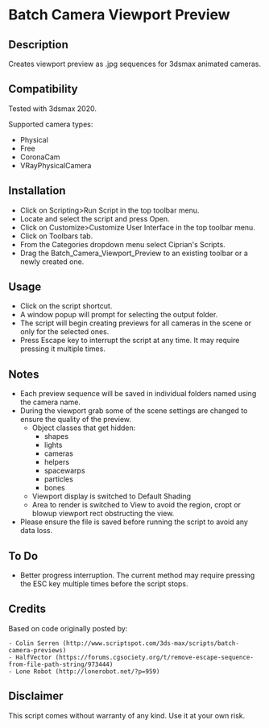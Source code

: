 # Batch Camera Viewport Preview

## Description

Creates viewport preview as .jpg sequences for 3dsmax animated cameras.

## Compatibility

Tested with 3dsmax 2020.

Supported camera types:

- Physical
- Free
- CoronaCam
- VRayPhysicalCamera

## Installation

- Click on Scripting>Run Script in the top toolbar menu.
- Locate and select the script and press Open.
- Click on Customize>Customize User Interface in the top toolbar menu.
- Click on Toolbars tab.
- From the Categories dropdown menu select Ciprian's Scripts.
- Drag the Batch_Camera_Viewport_Preview to an existing toolbar or a newly created one.

## Usage

- Click on the script shortcut.
- A window popup will prompt for selecting the output folder.
- The script will begin creating previews for all cameras in the scene or only for the selected ones.
- Press Escape key to interrupt the script at any time. It may require pressing it multiple times.

## Notes

- Each preview sequence will be saved in individual folders named using the camera name.
- During the viewport grab some of the scene settings are changed to ensure the quality of the preview.
  - Object classes that get hidden:
    - shapes
    - lights
    - cameras
    - helpers
    - spacewarps
    - particles
    - bones
  - Viewport display is switched to Default Shading
  - Area to render is switched to View to avoid the region, cropt or blowup viewport rect obstructing the view.
- Please ensure the file is saved before running the script to avoid any data loss.

## To Do

- Better progress interruption. The current method may require pressing the ESC key multiple times before the script stops.

## Credits

Based on code originally posted by:

    - Colin Serren (http://www.scriptspot.com/3ds-max/scripts/batch-camera-previews)
    - HalfVector (https://forums.cgsociety.org/t/remove-escape-sequence-from-file-path-string/973444)
    - Lone Robot (http://lonerobot.net/?p=959)

## Disclaimer

This script comes without warranty of any kind. Use it at your own risk.
